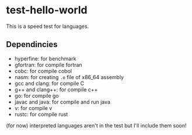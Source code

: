 # test-hello-world

This is a speed test for languages.

## Dependincies

- hyperfine: for benchmark
- gfortran: for compile fortran
- cobc: for compile cobol
- nasm: for creating `.o` file of x86_64 assembly 
- gcc and clang: for compile C
- g++ and clang++: for compile c++
- go: for compile go
- javac and java: for compile and run java
- v: for compile v
- rustc: for compile rust

(for now) interpreted languages aren't in the test but I'll include them soon!
